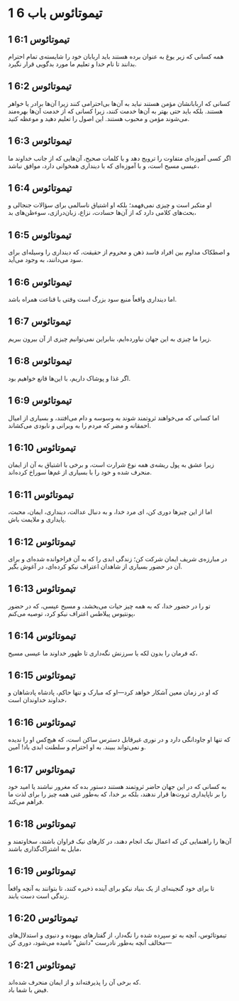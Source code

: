 # 1 تیموتائوس باب 6

## 1 تیموتائوس 6:1

همه کسانی که زیر یوغ به عنوان برده هستند باید اربابان خود را شایسته‌ی تمام احترام بدانند تا نام خدا و تعلیم ما مورد بدگویی قرار نگیرد.

## 1 تیموتائوس 6:2

کسانی که اربابانشان مؤمن هستند نباید به آن‌ها بی‌احترامی کنند زیرا آن‌ها برادر یا خواهر هستند. بلکه باید حتی بهتر به آن‌ها خدمت کنند، زیرا کسانی که از خدمت آن‌ها بهره‌مند می‌شوند مؤمن و محبوب هستند. این اصول را تعلیم دهید و موعظه کنید.

## 1 تیموتائوس 6:3

اگر کسی آموزه‌ای متفاوت را ترویج دهد و با کلمات صحیح، آن‌هایی که از جانب خداوند ما عیسی مسیح است، و با آموزه‌ای که با دینداری همخوانی دارد، موافق نباشد،

## 1 تیموتائوس 6:4

او متکبر است و چیزی نمی‌فهمد؛ بلکه او اشتیاق ناسالمی برای سؤالات جنجالی و بحث‌های کلامی دارد که از آن‌ها حسادت، نزاع، زبان‌درازی، سوءظن‌های بد،

## 1 تیموتائوس 6:5

و اصطکاک مداوم بین افراد فاسد ذهن و محروم از حقیقت، که دینداری را وسیله‌ای برای سود می‌دانند، به وجود می‌آید.

## 1 تیموتائوس 6:6

اما دینداری واقعاً منبع سود بزرگ است وقتی با قناعت همراه باشد.

## 1 تیموتائوس 6:7

زیرا ما چیزی به این جهان نیاورده‌ایم، بنابراین نمی‌توانیم چیزی از آن بیرون ببریم.

## 1 تیموتائوس 6:8

اگر غذا و پوشاک داریم، با این‌ها قانع خواهیم بود.

## 1 تیموتائوس 6:9

اما کسانی که می‌خواهند ثروتمند شوند به وسوسه و دام می‌افتند، و بسیاری از امیال احمقانه و مضر که مردم را به ویرانی و نابودی می‌کشاند.

## 1 تیموتائوس 6:10

زیرا عشق به پول ریشه‌ی همه نوع شرارت است، و برخی با اشتیاق به آن از ایمان منحرف شده و خود را با بسیاری از غم‌ها سوراخ کرده‌اند.

## 1 تیموتائوس 6:11

اما از این چیزها دوری کن، ای مرد خدا، و به دنبال عدالت، دینداری، ایمان، محبت، پایداری و ملایمت باش.

## 1 تیموتائوس 6:12

در مبارزه‌ی شریف ایمان شرکت کن؛ زندگی ابدی را که به آن فراخوانده شده‌ای و برای آن در حضور بسیاری از شاهدان اعتراف نیکو کرده‌ای، در آغوش بگیر.

## 1 تیموتائوس 6:13

تو را در حضور خدا، که به همه چیز حیات می‌بخشد، و مسیح عیسی، که در حضور پونتیوس پیلاطس اعتراف نیکو کرد، توصیه می‌کنم،

## 1 تیموتائوس 6:14

که فرمان را بدون لکه یا سرزنش نگه‌داری تا ظهور خداوند ما عیسی مسیح،

## 1 تیموتائوس 6:15

که او در زمان معین آشکار خواهد کرد—او که مبارک و تنها حاکم، پادشاه پادشاهان و خداوند خداوندان است،

## 1 تیموتائوس 6:16

که تنها او جاودانگی دارد و در نوری غیرقابل دسترس ساکن است، که هیچ‌کس او را ندیده و نمی‌تواند ببیند. به او احترام و سلطنت ابدی باد! آمین.

## 1 تیموتائوس 6:17

به کسانی که در این جهان حاضر ثروتمند هستند دستور بده که مغرور نباشند یا امید خود را بر ناپایداری ثروت‌ها قرار ندهند، بلکه بر خدا، که به‌طور غنی همه چیز را برای لذت ما فراهم می‌کند.

## 1 تیموتائوس 6:18

آن‌ها را راهنمایی کن که اعمال نیک انجام دهند، در کارهای نیک فراوان باشند، سخاوتمند و مایل به اشتراک‌گذاری باشند،

## 1 تیموتائوس 6:19

تا برای خود گنجینه‌ای از یک بنیاد نیکو برای آینده ذخیره کنند، تا بتوانند به آنچه واقعاً زندگی است دست یابند.

## 1 تیموتائوس 6:20

تیموتائوس، آنچه به تو سپرده شده را نگه‌دار، از گفتارهای بیهوده و دنیوی و استدلال‌های مخالف آنچه به‌طور نادرست "دانش" نامیده می‌شود، دوری کن—

## 1 تیموتائوس 6:21

که برخی آن را پذیرفته‌اند و از ایمان منحرف شده‌اند.  
فیض با شما باد.
